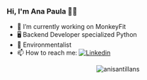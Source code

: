 ### Hi, I'm Ana Paula 👋😄

- 🔭 I’m currently working on MonkeyFit
- 🖥 Backend Developer specialized Python
- 🌱 Environmentalist 
- 📫 How to reach me: 
[![Linkedin](https://img.shields.io/badge/LinkedIn-Ana_Paula_Santillan-blue?style=flat-square&logo=Linkedin&logoColor=white)](https://www.linkedin.com/in/anasantillan17/)
<p align="center"> <img src="https://github-readme-stats.vercel.app/api?username=anisantillans&show_icons=true" alt="anisantillans"/> </p>
